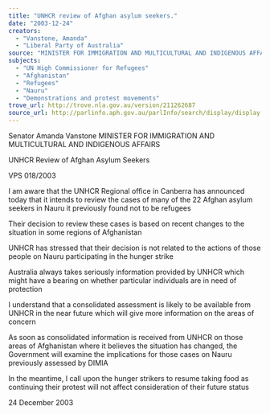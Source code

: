 ```yaml
---
title: "UNHCR review of Afghan asylum seekers."
date: "2003-12-24"
creators:
  - "Vanstone, Amanda"
  - "Liberal Party of Australia"
source: "MINISTER FOR IMMIGRATION AND MULTICULTURAL AND INDIGENOUS AFFAIRS"
subjects:
  - "UN High Commissioner for Refugees"
  - "Afghanistan"
  - "Refugees"
  - "Nauru"
  - "Demonstrations and protest movements"
trove_url: http://trove.nla.gov.au/version/211262687
source_url: http://parlinfo.aph.gov.au/parlInfo/search/display/display.w3p;query=Id%3A%22media/pressrel/Q59B6%22
---
```


 Senator Amanda Vanstone  MINISTER FOR IMMIGRATION AND MULTICULTURAL AND INDIGENOUS AFFAIRS 

 UNHCR Review of Afghan Asylum Seekers

 VPS 018/2003

 I am aware that the UNHCR Regional office in Canberra has announced today that it intends to review the cases of many of  the 22 Afghan asylum seekers in Nauru it previously found not to be refugees

 Their decision to review these cases is based on recent changes to the situation in some regions of Afghanistan

 UNHCR has stressed that their decision is not related to the actions of those people on Nauru participating in the hunger strike 

 Australia always takes seriously information provided by UNHCR which might have a bearing on whether particular  individuals are in need of protection

 I understand that a consolidated assessment is likely to be available from UNHCR in the near future which will give more  information on the areas of concern

 As soon as consolidated information is received from UNHCR on those areas of Afghanistan where it believes the situation  has changed, the Government will examine the implications for those cases on Nauru previously assessed by DIMIA

 In the meantime, I call upon the hunger strikers to resume taking food as continuing their protest will not affect consideration  of their future status

 24 December 2003

